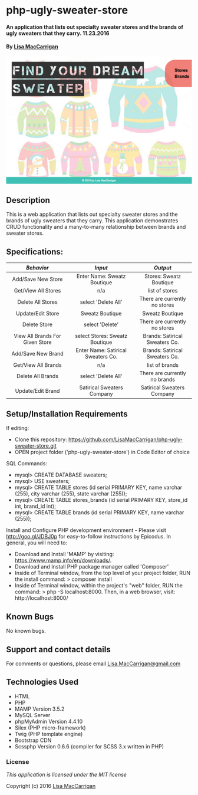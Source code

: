 # php-ugly-sweater-store

#### An application that lists out specialty sweater stores and the brands of ugly sweaters that they carry. 11.23.2016

#### By [Lisa MacCarrigan](https://github.com/lisamaccarrigan)

![screenshot of project main page](web-app.png)

## Description

This is a web application that lists out specialty sweater stores and the brands of ugly sweaters that they carry. This application demonstrates CRUD functionality and a many-to-many relationship between brands and sweater stores.

## Specifications:
| _Behavior_ | _Input_ | _Output_ |
|:---------------------------------------------------------------------:|:---------------------------------------------------------------------------:|:-------------------------------------------------------------------------------------------------------------------:|
| Add/Save New Store | Enter Name: Sweatz Boutique | Stores: Sweatz Boutique |
| Get/View All Stores | n/a | list of stores |
| Delete All Stores | select 'Delete All' | There are currently no stores |
| Update/Edit Store | Sweatz Boutique | Sweatz Boutique |
| Delete Store | select 'Delete' | There are currently no stores |
| View All Brands For Given Store | select Stores: Sweatz Boutique | Brands: Satirical Sweaters Co. |
| Add/Save New Brand | Enter Name: Satirical Sweaters Co. | Brands: Satirical Sweaters Co. |
| Get/View All Brands | n/a | list of brands |
| Delete All Brands | select 'Delete All' | There are currently no brands |
| Update/Edit Brand | Satirical Sweaters Company | Satirical Sweaters Company |

## Setup/Installation Requirements

If editing:
* Clone this repository: https://github.com/LisaMacCarrigan/php-ugly-sweater-store.git
* OPEN project folder ('php-ugly-sweater-store') in Code Editor of choice

SQL Commands:
* mysql> CREATE DATABASE sweaters;
* mysql> USE sweaters;
* mysql> CREATE TABLE stores (id serial PRIMARY KEY, name varchar (255), city varchar (255), state varchar (255));
* mysql> CREATE TABLE stores_brands (id serial PRIMARY KEY, store_id int, brand_id int);
* mysql> CREATE TABLE brands (id serial PRIMARY KEY, name varchar (255));

Install and Configure PHP development environment - Please visit http://goo.gl/JDBJ0p for easy-to-follow instructions by Epicodus. In general, you will need to:
* Download and Install 'MAMP' by visiting: https://www.mamp.info/en/downloads/.
* Download and Install PHP package manager called 'Composer'
* Inside of Terminal window, from the top level of your project folder, RUN the install command: > composer install
* Inside of Terminal window, within the project's "web" folder, RUN the command: > php -S localhost:8000. Then, in a web browser, visit: http://localhost:8000/

## Known Bugs

No known bugs.

## Support and contact details

For comments or questions, please email Lisa.MacCarrigan@gmail.com

## Technologies Used

* HTML
* PHP
* MAMP Version 3.5.2
* MySQL Server
* phpMyAdmin Version 4.4.10
* Silex (PHP micro-framework)
* Twig (PHP template engine)
* Bootstrap CDN
* Scssphp Version 0.6.6 (compiler for SCSS 3.x written in PHP)

### License

*This application is licensed under the MIT license*

Copyright (c) 2016 [Lisa MacCarrigan](https://github.com/lisamaccarrigan)
